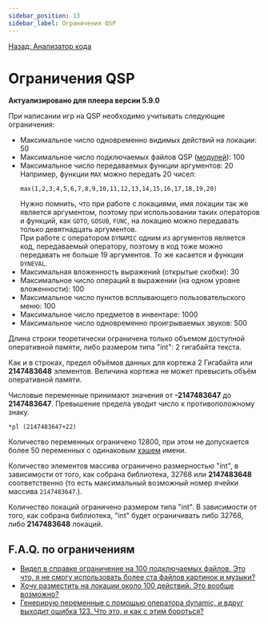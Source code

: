 ```yaml
---
sidebar_position: 13
sidebar_label: Ограничения QSP
---
```

[Назад: Анализатор кода](utilits/analyzer)

# Ограничения QSP

**Актуализировано для плеера версии 5.9.0**

При написании игр на QSP необходимо учитывать следующие ограничения:

*  Максимальное число одновременно видимых действий на локации: 50
*  Максимальное число подключаемых файлов QSP ([модулей](advanced/modules)): 100
*  Максимальное число передаваемых функции аргументов: 20\
    Например, функции `MAX` можно передать 20 чисел:
    ```qsp
    max(1,2,3,4,5,6,7,8,9,10,11,12,13,14,15,16,17,18,19,20)
    ```
	Нужно помнить, что при работе с локациями, имя локации так же является аргументом, поэтому при использовании таких операторов и функций, как `GOTO`, `GOSUB`, `FUNC`, на локацию можно передавать только девятнадцать аргументов.\
	При работе с оператором `DYNAMIC` одним из аргументов является код, передаваемый оператору, поэтому в код тоже можно передавать не больше 19 аргументов. То же касается и функции `DYNEVAL`.
*  Максимальная вложенность выражений (открытые скобки): 30
*  Максимальное число операций в выражении (на одном уровне вложенности): 100
*  Максимальное число пунктов всплывающего пользовательского меню: 100
*  Максимальное число предметов в инвентаре: 1000
*  Максимальное число одновременно проигрываемых звуков: 500

Длина строки теоретически ограничена только объемом доступной оперативной памяти, либо размером типа "int": 2 гигабайта текста.

Как и в строках, предел объёмов данных для кортежа 2 Гигабайта или **2147483648** элементов. Величина кортежа не может превысить объём оперативной памяти.

Числовые переменные принимают значения от **-2147483647** до **2147483647**. Превышение предела уводит число к противоположному знаку.

```qsp
*pl (2147483647+22)
```

Количество переменных ограничено 12800, при этом не допускается более 50 переменных с одинаковым [хэшем](http://ru.wikipedia.org/wiki/%D0%A5%D0%B5%D1%88-%D1%81%D1%83%D0%BC%D0%BC%D0%B0) имени.

Количество элементов массива ограничено размерностью "int", в зависимости от того, как собрана библиотека, 32768 или **2147483648** соответственно (то есть максимальный возможный номер ячейки массива `2147483647`.).

Количество локаций ограничено размером типа "int". В зависимости от того, как собрана библиотека, "int" будет ограничивать либо 32768, либо **2147483648** локаций.

## F.A.Q. по ограничениям

* [Видел в справке ограничение на 100 подключаемых файлов. Это что, я не смогу использовать более ста файлов картинок и музыки?](https://aleksversus.github.io/howdo_faq/pages/podkljuchaemye_fajly_0170.html#faq_23_01)
* [Хочу разместить на локации около 100 действий. Это вообще возможно?](https://aleksversus.github.io/howdo_faq/pages/vyvodimye_dejstvija_0171.html)
* [Генерирую переменные с помощью оператора dynamic, и вдруг выходит ошибка 123. Что это, и как с этим бороться?](https://aleksversus.github.io/howdo_faq/pages/imena_peremennyh_0172.html)
